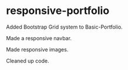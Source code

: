 # responsive-portfolio

Added Bootstrap Grid system to Basic-Portfolio.

Made a responsive navbar.

Made responsive images.

Cleaned up code.
